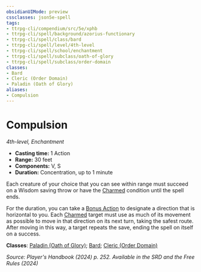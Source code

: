 ```yaml
---
obsidianUIMode: preview
cssclasses: json5e-spell
tags:
- ttrpg-cli/compendium/src/5e/xphb
- ttrpg-cli/spell/background/azorius-functionary
- ttrpg-cli/spell/class/bard
- ttrpg-cli/spell/level/4th-level
- ttrpg-cli/spell/school/enchantment
- ttrpg-cli/spell/subclass/oath-of-glory
- ttrpg-cli/spell/subclass/order-domain
classes:
- Bard
- Cleric (Order Domain)
- Paladin (Oath of Glory)
aliases:
- Compulsion
---
```

# Compulsion
*4th-level, Enchantment*  


- **Casting time:** 1 Action
- **Range:** 30 feet
- **Components:** V, S
- **Duration:** Concentration, up to 1 minute

Each creature of your choice that you can see within range must succeed on a Wisdom saving throw or have the [Charmed](Інструменти%20ДМ/CLI/rules/conditions.md#Charmed) condition until the spell ends.

For the duration, you can take a [Bonus Action](Інструменти%20ДМ/CLI/rules/variant-rules/bonus-action-xphb.md) to designate a direction that is horizontal to you. Each [Charmed](Інструменти%20ДМ/CLI/rules/conditions.md#Charmed) target must use as much of its movement as possible to move in that direction on its next turn, taking the safest route. After moving in this way, a target repeats the save, ending the spell on itself on a success.

**Classes**: [Paladin (Oath of Glory)](Інструменти%20ДМ/CLI/lists/list-spells-classes-oath-of-glory-xphb.md "subclass=XPHB;class=XPHB"); [Bard](Інструменти%20ДМ/CLI/lists/list-spells-classes-bard.md); [Cleric (Order Domain)](Інструменти%20ДМ/CLI/lists/list-spells-classes-order-domain-tce.md "subclass=TCE;class=XPHB")

*Source: Player's Handbook (2024) p. 252. Available in the <span title='Systems Reference Document (5.2)'>SRD</span> and the Free Rules (2024)*